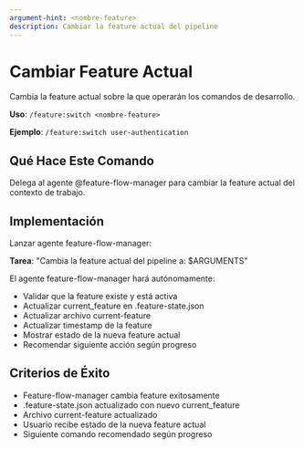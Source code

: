 ```yaml
---
argument-hint: <nombre-feature>
description: Cambiar la feature actual del pipeline
---
```


# Cambiar Feature Actual

Cambia la feature actual sobre la que operarán los comandos de desarrollo.

**Uso**: `/feature:switch <nombre-feature>`

**Ejemplo**: `/feature:switch user-authentication`

## Qué Hace Este Comando

Delega al agente @feature-flow-manager para cambiar la feature actual del contexto de trabajo.

## Implementación

Lanzar agente feature-flow-manager:

**Tarea**: "Cambia la feature actual del pipeline a: $ARGUMENTS"

El agente feature-flow-manager hará autónomamente:
- Validar que la feature existe y está activa
- Actualizar current_feature en .feature-state.json
- Actualizar archivo current-feature
- Actualizar timestamp de la feature
- Mostrar estado de la nueva feature actual
- Recomendar siguiente acción según progreso

## Criterios de Éxito

- Feature-flow-manager cambia feature exitosamente
- .feature-state.json actualizado con nuevo current_feature
- Archivo current-feature actualizado
- Usuario recibe estado de la nueva feature actual
- Siguiente comando recomendado según progreso
